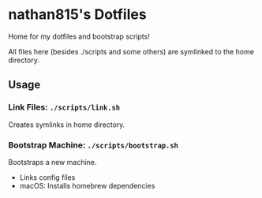 # nathan815's Dotfiles

Home for my dotfiles and bootstrap scripts!

All files here (besides ./scripts and some others) are symlinked to the home directory.

## Usage

### Link Files: `./scripts/link.sh`
Creates symlinks in home directory.

### Bootstrap Machine: `./scripts/bootstrap.sh`
Bootstraps a new machine.

* Links config files
* macOS: Installs homebrew dependencies
